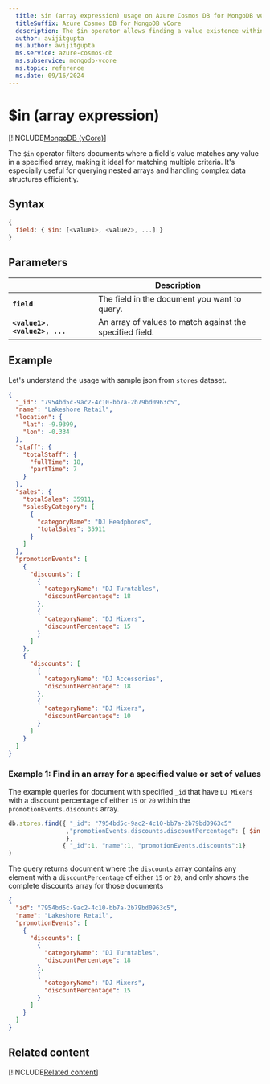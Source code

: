 ```yaml
---
  title: $in (array expression) usage on Azure Cosmos DB for MongoDB vCore
  titleSuffix: Azure Cosmos DB for MongoDB vCore
  description: The $in operator allows finding a value existence within an array.
  author: avijitgupta
  ms.author: avijitgupta
  ms.service: azure-cosmos-db
  ms.subservice: mongodb-vcore
  ms.topic: reference
  ms.date: 09/16/2024
---
```


# $in (array expression)

[!INCLUDE[MongoDB (vCore)](~/reusable-content/ce-skilling/azure/includes/cosmos-db/includes/appliesto-mongodb-vcore.md)]

The `$in` operator filters documents where a field's value matches any value in a specified array, making it ideal for matching multiple criteria. It's especially useful for querying nested arrays and handling complex data structures efficiently.

## Syntax

```javascript
{
  field: { $in: [<value1>, <value2>, ...] }
}
```

## Parameters

| | Description |
| --- | --- |
| **`field`** | The field in the document you want to query. |
| **`<value1>, <value2>, ...`** | An array of values to match against the specified field. |

## Example

Let's understand the usage with sample json from `stores` dataset.

```json
{
  "_id": "7954bd5c-9ac2-4c10-bb7a-2b79bd0963c5",
  "name": "Lakeshore Retail",
  "location": {
    "lat": -9.9399,
    "lon": -0.334
  },
  "staff": {
    "totalStaff": {
      "fullTime": 18,
      "partTime": 7
    }
  },
  "sales": {
    "totalSales": 35911,
    "salesByCategory": [
      {
        "categoryName": "DJ Headphones",
        "totalSales": 35911
      }
    ]
  },
  "promotionEvents": [
    {
      "discounts": [
        {
          "categoryName": "DJ Turntables",
          "discountPercentage": 18
        },
        {
          "categoryName": "DJ Mixers",
          "discountPercentage": 15
        }
      ]
    },
    {
      "discounts": [
        {
          "categoryName": "DJ Accessories",
          "discountPercentage": 18
        },
        {
          "categoryName": "DJ Mixers",
          "discountPercentage": 10
        }
      ]
    }
  ]
}
```

### Example 1: Find in an array for a specified value or set of values

The example queries for document with specified `_id` that have `DJ Mixers` with a discount percentage of either `15` or `20` within the `promotionEvents.discounts` array.

```javascript
db.stores.find({ "_id": "7954bd5c-9ac2-4c10-bb7a-2b79bd0963c5"
                ,"promotionEvents.discounts.discountPercentage": { $in: [15, 20] }
                },
               { "_id":1, "name":1, "promotionEvents.discounts":1}
)
```

The query returns document where the `discounts` array contains any element with a `discountPercentage` of either `15` or `20`, and only shows the complete discounts array for those documents

```json
{
  "id": "7954bd5c-9ac2-4c10-bb7a-2b79bd0963c5",
  "name": "Lakeshore Retail",
  "promotionEvents": [
    {
      "discounts": [
        {
          "categoryName": "DJ Turntables",
          "discountPercentage": 18
        },
        {
          "categoryName": "DJ Mixers",
          "discountPercentage": 15
        }
      ]
    }
  ]
}
```

## Related content

[!INCLUDE[Related content](../includes/related-content.md)]
